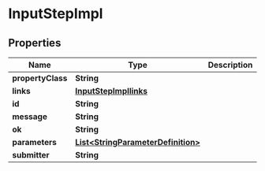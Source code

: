 

# InputStepImpl


## Properties

Name | Type | Description | Notes
------------ | ------------- | ------------- | -------------
**propertyClass** | **String** |  |  [optional]
**links** | [**InputStepImpllinks**](InputStepImpllinks.md) |  |  [optional]
**id** | **String** |  |  [optional]
**message** | **String** |  |  [optional]
**ok** | **String** |  |  [optional]
**parameters** | [**List&lt;StringParameterDefinition&gt;**](StringParameterDefinition.md) |  |  [optional]
**submitter** | **String** |  |  [optional]



